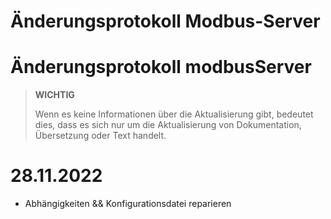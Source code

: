 # Änderungsprotokoll Modbus-Server

# Änderungsprotokoll modbusServer

>**WICHTIG**
>
>Wenn es keine Informationen über die Aktualisierung gibt, bedeutet dies, dass es sich nur um die Aktualisierung von Dokumentation, Übersetzung oder Text handelt.


# 28.11.2022

- Abhängigkeiten && Konfigurationsdatei reparieren